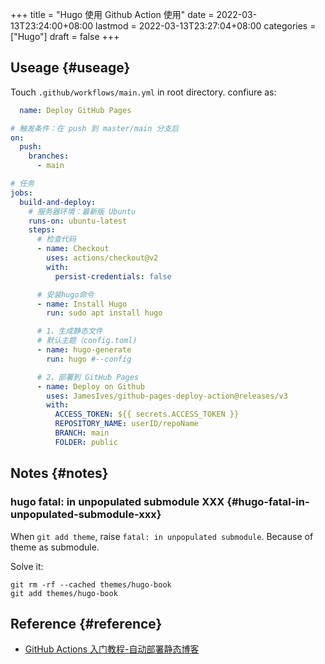 +++
title = "Hugo 使用 Github Action 使用"
date = 2022-03-13T23:24:00+08:00
lastmod = 2022-03-13T23:27:04+08:00
categories = ["Hugo"]
draft = false
+++

## Useage {#useage}

Touch `.github/workflows/main.yml` in root directory. confiure as:

```yaml
  name: Deploy GitHub Pages

# 触发条件：在 push 到 master/main 分支后
on:
  push:
    branches:
      - main

# 任务
jobs:
  build-and-deploy:
    # 服务器环境：最新版 Ubuntu
    runs-on: ubuntu-latest
    steps:
      # 检查代码
      - name: Checkout
        uses: actions/checkout@v2
        with:
          persist-credentials: false

      # 安装hugo命令
      - name: Install Hugo
        run: sudo apt install hugo

      # 1、生成静态文件
      # 默认主题（config.toml)
      - name: hugo-generate
        run: hugo #--config

      # 2、部署到 GitHub Pages
      - name: Deploy on Github
        uses: JamesIves/github-pages-deploy-action@releases/v3
        with:
          ACCESS_TOKEN: ${{ secrets.ACCESS_TOKEN }}
          REPOSITORY_NAME: userID/repoName
          BRANCH: main
          FOLDER: public
```


## Notes {#notes}


### hugo fatal: in unpopulated submodule XXX {#hugo-fatal-in-unpopulated-submodule-xxx}

When `git add theme`, raise `fatal: in unpopulated submodule`.  Because of theme as submodule.

Solve it:

```shell
git rm -rf --cached themes/hugo-book
git add themes/hugo-book
```


## Reference {#reference}

-   [GitHub Actions 入门教程-自动部署静态博客](https://zhuanlan.zhihu.com/p/364366127)